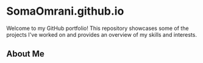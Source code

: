 # SomaOmrani.github.io

Welcome to my GitHub portfolio! This repository showcases some of the projects I've worked on and provides an overview of my skills and interests.

## About Me
